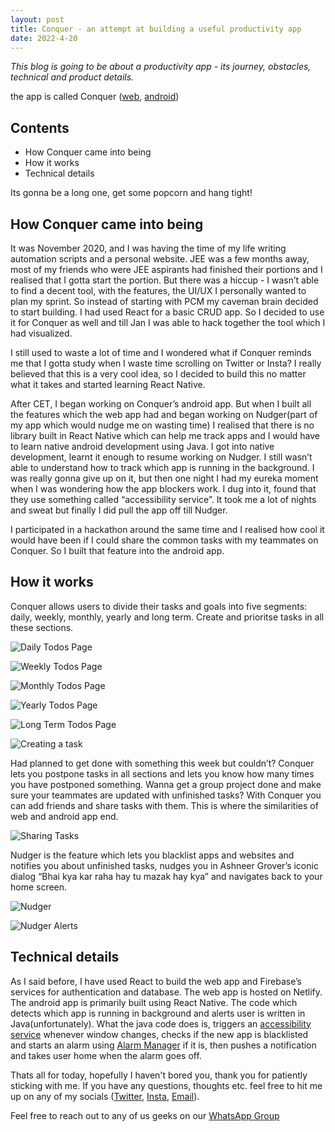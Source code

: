 ```yaml
---
layout: post
title: Conquer - an attempt at building a useful productivity app
date: 2022-4-20
---
```


_This blog is going to be about a productivity app - its journey, obstacles, technical and product details._

the app is called Conquer ([web](https://conquer-goals.netlify.app), [android](https://github.com/devout-coder/conquer-rn-app/releases))

<!-- more -->

## Contents

- How Conquer came into being
- How it works
- Technical details

Its gonna be a long one, get some popcorn and hang tight!

## How Conquer came into being

It was November 2020, and I was having the time of my life writing automation scripts and a personal website. JEE was a few months away, most of my friends who were JEE aspirants had finished their portions and I realised that I gotta start the portion. But there was a hiccup - I wasn’t able to find a decent tool, with the features, the UI/UX I personally wanted to plan my sprint. So instead of starting with PCM my caveman brain decided to start building. I had used React for a basic CRUD app. So I decided to use it for Conquer as well and till Jan I was able to hack together the tool which I had visualized.

I still used to waste a lot of time and I wondered what if Conquer reminds me that I gotta study when I waste time scrolling on Twitter or Insta? I really believed that this is a very cool idea, so I decided to build this no matter what it takes and started learning React Native.

After CET, I began working on Conquer’s android app. But when I built all the features which the web app had and began working on Nudger(part of my app which would nudge me on wasting time) I realised that there is no library built in React Native which can help me track apps and I would have to learn native android development using Java. I got into native development, learnt it enough to resume working on Nudger. I still wasn’t able to understand how to track which app is running in the background. I was really gonna give up on it, but then one night I had my eureka moment when I was wondering how the app blockers work. I dug into it, found that they use something called “accessibility service”. It took me a lot of nights and sweat but finally I did pull the app off till Nudger.

I participated in a hackathon around the same time and I realised how cool it would have been if I could share the common tasks with my teammates on Conquer. So I built that feature into the android app.

## How it works

Conquer allows users to divide their tasks and goals into five segments: daily, weekly, monthly, yearly and long term. Create and prioritse tasks in all these sections.

![Daily Todos Page](/gallery/conquer-images/daily-todos-page.png "Daily Todos Page")

![Weekly Todos Page](/gallery/conquer-images/weekly-todos-page.png "Weekly Todos Page")

![Monthly Todos Page](/gallery/conquer-images/monthly-todos-page.png "Monthly Todos Page")

![Yearly Todos Page](/gallery/conquer-images/yearly-todos-page.png "Yearly Todos Page")

![Long Term Todos Page](/gallery/conquer-images/long-term-todos-page.png "Long Term Todos Page")

![Creating a task](/gallery/conquer-images/creating-a-task.jpg "Creating a task")

Had planned to get done with something this week but couldn’t? Conquer lets you postpone tasks in all sections and lets you know how many times you have postponed something. Wanna get a group project done and make sure your teammates are updated with unfinished tasks? With Conquer you can add friends and share tasks with them. This is where the similarities of web and android app end.

![Sharing Tasks](/gallery/conquer-images/interface-for-sharing-tasks.png "Sharing tasks")

Nudger is the feature which lets you blacklist apps and websites and notifies you about unfinished tasks, nudges you in Ashneer Grover’s iconic dialog “Bhai kya kar raha hay tu mazak hay kya” and navigates back to your home screen.

![Nudger](/gallery/conquer-images/nudger.jpg "Nudger")

![Nudger Alerts](/gallery/conquer-images/nudger-alerts.jpg "Nudger Alerts")

## Technical details

As I said before, I have used React to build the web app and Firebase’s services for authentication and database. The web app is hosted on Netlify. The android app is primarily built using React Native. The code which detects which app is running in background and alerts user is written in Java(unfortunately). What the java code does is, triggers an [accessibility service](https://developer.android.com/guide/topics/ui/accessibility/service) whenever window changes, checks if the new app is blacklisted and starts an alarm using [Alarm Manager](https://developer.android.com/reference/android/app/AlarmManager) if it is, then pushes a notification and takes user home when the alarm goes off.

Thats all for today, hopefully I haven't bored you, thank you for patiently sticking with me. If you have any questions, thoughts etc. feel free to hit me up on any of my socials ([Twitter](https://twitter.com/devout_coder), [Insta](https://instagram.com/devout_coder), [Email](mailto:awessssomepro@gmail.com)).

Feel free to reach out to any of us geeks on our [WhatsApp Group](https://chat.whatsapp.com/K3NrW5tPwrsHhfbdYstjLl)

